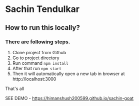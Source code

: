 # Sachin Tendulkar

## How to run this locally?

### There are following steps.

1. Clone project from Github
2. Go to project directory
3. Run command `npm install`
4. After that run `npm start`
5. Then it will automatically open a new tab in browser at http://localhost:3000

That's all

SEE DEMO -  https://himanshush200599.github.io/sachin-goat 
